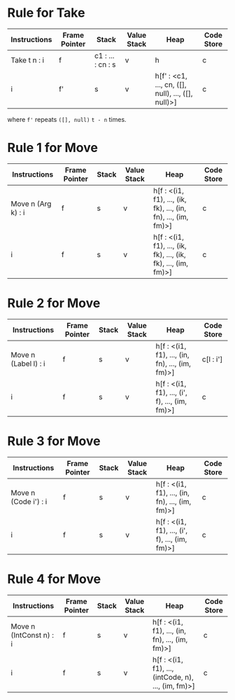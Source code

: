 # Rule for Take
| Instructions | Frame Pointer | Stack             | Value Stack | Heap                                               | Code Store |
|--------------|---------------|-------------------|-------------|----------------------------------------------------|------------|
| Take t n : i | f             | c1 : ... : cn : s | v           | h                                                  | c          |
| i            | f'            | s                 | v           | h[f' : <c1, ..., cn, ([], null), ..., ([], null)>] | c          |

where `f'` repeats `([], null)` `t - n` times.

# Rule 1 for Move

| Instructions       | Frame Pointer | Stack | Value Stack | Heap                                                           | Code Store |
|--------------------|---------------|-------|-------------|----------------------------------------------------------------|------------|
| Move n (Arg k) : i | f             | s     | v           | h[f : <(i1, f1), ..., (ik, fk), ..., (in, fn), ..., (im, fm)>] | c          |
| i                  | f             | s     | v           | h[f : <(i1, f1), ..., (ik, fk), ..., (ik, fk), ..., (im, fm)>] | c          |

# Rule 2 for Move

| Instructions         | Frame Pointer | Stack | Value Stack | Heap                                            | Code Store |
|----------------------|---------------|-------|-------------|-------------------------------------------------|------------|
| Move n (Label l) : i | f             | s     | v           | h[f : <(i1, f1), ..., (in, fn), ..., (im, fm)>] | c[l : i']  |
| i                    | f             | s     | v           | h[f : <(i1, f1), ..., (i', f), ..., (im, fm)>]  | c          |

# Rule 3 for Move

| Instructions         | Frame Pointer | Stack | Value Stack | Heap                                                    | Code Store |
|----------------------|---------------|-------|-------------|---------------------------------------------------------|------------|
| Move n (Code i') : i | f             | s     | v           | h[f : <(i1, f1), ..., (in, fn), ..., (im, fm)>] | c          |
| i                    | f             | s     | v           | h[f : <(i1, f1), ..., (i', f), ..., (im, fm)>]          | c          |

# Rule 4 for Move

| Instructions            | Frame Pointer | Stack | Value Stack | Heap                                                | Code Store |
|-------------------------|---------------|-------|-------------|-----------------------------------------------------|------------|
| Move n (IntConst n) : i | f             | s     | v           | h[f : <(i1, f1), ..., (in, fn), ..., (im, fm)>]     | c          |
| i                       | f             | s     | v           | h[f : <(i1, f1), ..., (intCode, n), ..., (im, fm)>] | c          |
